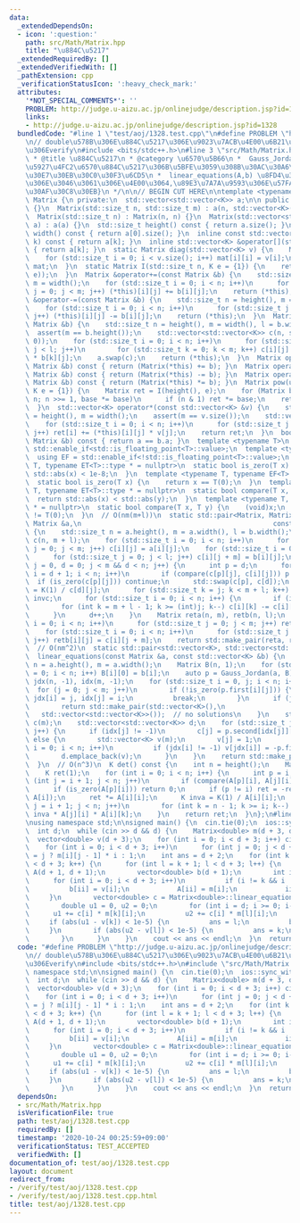 ```yaml
---
data:
  _extendedDependsOn:
  - icon: ':question:'
    path: src/Math/Matrix.hpp
    title: "\u884C\u5217"
  _extendedRequiredBy: []
  _extendedVerifiedWith: []
  _pathExtension: cpp
  _verificationStatusIcon: ':heavy_check_mark:'
  attributes:
    '*NOT_SPECIAL_COMMENTS*': ''
    PROBLEM: http://judge.u-aizu.ac.jp/onlinejudge/description.jsp?id=1328
    links:
    - http://judge.u-aizu.ac.jp/onlinejudge/description.jsp?id=1328
  bundledCode: "#line 1 \"test/aoj/1328.test.cpp\"\n#define PROBLEM \"http://judge.u-aizu.ac.jp/onlinejudge/description.jsp?id=1328\"\
    \n// double\u578B\u306E\u884C\u5217\u306E\u9023\u7ACB\u4E00\u6B21\u65B9\u7A0B\u5F0F\
    \u306Everify\n#include <bits/stdc++.h>\n#line 3 \"src/Math/Matrix.hpp\"\n/**\n\
    \ * @title \u884C\u5217\n * @category \u6570\u5B66\n *  Gauss_Jordan(A,B) \u62E1\
    \u5927\u4FC2\u6570\u884C\u5217\u306B\u5BFE\u3059\u308B\u30AC\u30A6\u30B9\u30B8\
    \u30E7\u30EB\u30C0\u30F3\u6CD5\n *  linear_equations(A,b) \u8FD4\u308A\u5024 {\u89E3\
    \u306E\u3046\u3061\u306E\u4E00\u3064,\u89E3\u7A7A\u9593\u306E\u57FA\u5E95\u30D9\
    \u30AF\u30C8\u30EB}\n */\n\n// BEGIN CUT HERE\n\ntemplate <typename K>\nstruct\
    \ Matrix {\n private:\n  std::vector<std::vector<K>> a;\n\n public:\n  Matrix()\
    \ {}\n  Matrix(std::size_t n, std::size_t m) : a(n, std::vector<K>(m, 0)) {}\n\
    \  Matrix(std::size_t n) : Matrix(n, n) {}\n  Matrix(std::vector<std::vector<K>>\
    \ a) : a(a) {}\n  std::size_t height() const { return a.size(); }\n  std::size_t\
    \ width() const { return a[0].size(); }\n  inline const std::vector<K> &operator[](std::size_t\
    \ k) const { return a[k]; }\n  inline std::vector<K> &operator[](std::size_t k)\
    \ { return a[k]; }\n  static Matrix diag(std::vector<K> v) {\n    Matrix mat(v.size());\n\
    \    for (std::size_t i = 0; i < v.size(); i++) mat[i][i] = v[i];\n    return\
    \ mat;\n  }\n  static Matrix I(std::size_t n, K e = {1}) {\n    return diag(std::vector<K>(n,\
    \ e));\n  }\n  Matrix &operator+=(const Matrix &b) {\n    std::size_t n = height(),\
    \ m = width();\n    for (std::size_t i = 0; i < n; i++)\n      for (std::size_t\
    \ j = 0; j < m; j++) (*this)[i][j] += b[i][j];\n    return (*this);\n  }\n  Matrix\
    \ &operator-=(const Matrix &b) {\n    std::size_t n = height(), m = width();\n\
    \    for (std::size_t i = 0; i < n; i++)\n      for (std::size_t j = 0; j < m;\
    \ j++) (*this)[i][j] -= b[i][j];\n    return (*this);\n  }\n  Matrix &operator*=(const\
    \ Matrix &b) {\n    std::size_t n = height(), m = width(), l = b.width();\n  \
    \  assert(m == b.height());\n    std::vector<std::vector<K>> c(n, std::vector<K>(l,\
    \ 0));\n    for (std::size_t i = 0; i < n; i++)\n      for (std::size_t j = 0;\
    \ j < l; j++)\n        for (std::size_t k = 0; k < m; k++) c[i][j] += (*this)[i][k]\
    \ * b[k][j];\n    a.swap(c);\n    return (*this);\n  }\n  Matrix operator+(const\
    \ Matrix &b) const { return (Matrix(*this) += b); }\n  Matrix operator-(const\
    \ Matrix &b) const { return (Matrix(*this) -= b); }\n  Matrix operator*(const\
    \ Matrix &b) const { return (Matrix(*this) *= b); }\n  Matrix pow(uint64_t n,\
    \ K e = {1}) {\n    Matrix ret = I(height(), e);\n    for (Matrix base = *this;\
    \ n; n >>= 1, base *= base)\n      if (n & 1) ret *= base;\n    return ret;\n\
    \  }\n  std::vector<K> operator*(const std::vector<K> &v) {\n    std::size_t n\
    \ = height(), m = width();\n    assert(m == v.size());\n    std::vector<K> ret(n);\n\
    \    for (std::size_t i = 0; i < n; i++)\n      for (std::size_t j = 0; j < m;\
    \ j++) ret[i] += (*this)[i][j] * v[j];\n    return ret;\n  }\n  bool operator==(const\
    \ Matrix &b) const { return a == b.a; }\n  template <typename T>\n  using ET =\
    \ std::enable_if<std::is_floating_point<T>::value>;\n  template <typename T>\n\
    \  using EF = std::enable_if<!std::is_floating_point<T>::value>;\n  template <typename\
    \ T, typename ET<T>::type * = nullptr>\n  static bool is_zero(T x) {\n    return\
    \ std::abs(x) < 1e-8;\n  }\n  template <typename T, typename EF<T>::type * = nullptr>\n\
    \  static bool is_zero(T x) {\n    return x == T(0);\n  }\n  template <typename\
    \ T, typename ET<T>::type * = nullptr>\n  static bool compare(T x, T y) {\n  \
    \  return std::abs(x) < std::abs(y);\n  }\n  template <typename T, typename EF<T>::type\
    \ * = nullptr>\n  static bool compare(T x, T y) {\n    (void)x;\n    return y\
    \ != T(0);\n  }\n  // O(nm(m+l))\n  static std::pair<Matrix, Matrix> Gauss_Jordan(const\
    \ Matrix &a,\n                                                const Matrix &b)\
    \ {\n    std::size_t n = a.height(), m = a.width(), l = b.width();\n    Matrix\
    \ c(n, m + l);\n    for (std::size_t i = 0; i < n; i++)\n      for (std::size_t\
    \ j = 0; j < m; j++) c[i][j] = a[i][j];\n    for (std::size_t i = 0; i < n; i++)\n\
    \      for (std::size_t j = 0; j < l; j++) c[i][j + m] = b[i][j];\n    for (std::size_t\
    \ j = 0, d = 0; j < m && d < n; j++) {\n      int p = d;\n      for (std::size_t\
    \ i = d + 1; i < n; i++)\n        if (compare(c[p][j], c[i][j])) p = i;\n    \
    \  if (is_zero(c[p][j])) continue;\n      std::swap(c[p], c[d]);\n      K invc\
    \ = K(1) / c[d][j];\n      for (std::size_t k = j; k < m + l; k++) c[d][k] *=\
    \ invc;\n      for (std::size_t i = 0; i < n; i++) {\n        if (i == d) continue;\n\
    \        for (int k = m + l - 1; k >= (int)j; k--) c[i][k] -= c[i][j] * c[d][k];\n\
    \      }\n      d++;\n    }\n    Matrix reta(n, m), retb(n, l);\n    for (std::size_t\
    \ i = 0; i < n; i++)\n      for (std::size_t j = 0; j < m; j++) reta[i][j] = c[i][j];\n\
    \    for (std::size_t i = 0; i < n; i++)\n      for (std::size_t j = 0; j < l;\
    \ j++) retb[i][j] = c[i][j + m];\n    return std::make_pair(reta, retb);\n  }\n\
    \  // O(nm^2)\n  static std::pair<std::vector<K>, std::vector<std::vector<K>>>\n\
    \  linear_equations(const Matrix &a, const std::vector<K> &b) {\n    std::size_t\
    \ n = a.height(), m = a.width();\n    Matrix B(n, 1);\n    for (std::size_t i\
    \ = 0; i < n; i++) B[i][0] = b[i];\n    auto p = Gauss_Jordan(a, B);\n    std::vector<int>\
    \ jdx(n, -1), idx(m, -1);\n    for (std::size_t i = 0, j; i < n; i++) {\n    \
    \  for (j = 0; j < m; j++)\n        if (!is_zero(p.first[i][j])) {\n         \
    \ jdx[i] = j, idx[j] = i;\n          break;\n        }\n      if (j == m && !is_zero(p.second[i][0]))\n\
    \        return std::make_pair(std::vector<K>(),\n                           \
    \   std::vector<std::vector<K>>());  // no solutions\n    }\n    std::vector<K>\
    \ c(m);\n    std::vector<std::vector<K>> d;\n    for (std::size_t j = 0; j < m;\
    \ j++) {\n      if (idx[j] != -1)\n        c[j] = p.second[idx[j]][0];\n     \
    \ else {\n        std::vector<K> v(m);\n        v[j] = 1;\n        for (std::size_t\
    \ i = 0; i < n; i++)\n          if (jdx[i] != -1) v[jdx[i]] = -p.first[i][j];\n\
    \        d.emplace_back(v);\n      }\n    }\n    return std::make_pair(c, d);\n\
    \  }\n  // O(n^3)\n  K det() const {\n    int n = height();\n    Matrix A(a);\n\
    \    K ret(1);\n    for (int i = 0; i < n; i++) {\n      int p = i;\n      for\
    \ (int j = i + 1; j < n; j++)\n        if (compare(A[p][i], A[j][i])) p = j;\n\
    \      if (is_zero(A[p][i])) return 0;\n      if (p != i) ret = -ret;\n      std::swap(A[p],\
    \ A[i]);\n      ret *= A[i][i];\n      K inva = K(1) / A[i][i];\n      for (int\
    \ j = i + 1; j < n; j++)\n        for (int k = n - 1; k >= i; k--) A[j][k] -=\
    \ inva * A[j][i] * A[i][k];\n    }\n    return ret;\n  }\n};\n#line 5 \"test/aoj/1328.test.cpp\"\
    \nusing namespace std;\n\nsigned main() {\n  cin.tie(0);\n  ios::sync_with_stdio(0);\n\
    \  int d;\n  while (cin >> d && d) {\n    Matrix<double> m(d + 3, d + 1);\n  \
    \  vector<double> v(d + 3);\n    for (int i = 0; i < d + 3; i++) cin >> v[i];\n\
    \    for (int i = 0; i < d + 3; i++)\n      for (int j = 0; j < d + 1; j++) m[i][j]\
    \ = j ? m[i][j - 1] * i : 1;\n    int ans = d + 2;\n    for (int k = 0; k + 1\
    \ < d + 3; k++) {\n      for (int l = k + 1; l < d + 3; l++) {\n        Matrix<double>\
    \ A(d + 1, d + 1);\n        vector<double> b(d + 1);\n        int ii = 0;\n  \
    \      for (int i = 0; i < d + 3; i++)\n          if (i != k && i != l) {\n  \
    \          b[ii] = v[i];\n            A[ii] = m[i];\n            ii++;\n     \
    \     }\n        vector<double> c = Matrix<double>::linear_equations(A, b).first;\n\
    \        double u1 = 0, u2 = 0;\n        for (int i = d; i >= 0; i--) {\n    \
    \      u1 += c[i] * m[k][i];\n          u2 += c[i] * m[l][i];\n        }\n   \
    \     if (abs(u1 - v[k]) < 1e-5) {\n          ans = l;\n          break;\n   \
    \     }\n        if (abs(u2 - v[l]) < 1e-5) {\n          ans = k;\n          break;\n\
    \        }\n      }\n    }\n    cout << ans << endl;\n  }\n  return 0;\n}\n"
  code: "#define PROBLEM \"http://judge.u-aizu.ac.jp/onlinejudge/description.jsp?id=1328\"\
    \n// double\u578B\u306E\u884C\u5217\u306E\u9023\u7ACB\u4E00\u6B21\u65B9\u7A0B\u5F0F\
    \u306Everify\n#include <bits/stdc++.h>\n#include \"src/Math/Matrix.hpp\"\nusing\
    \ namespace std;\n\nsigned main() {\n  cin.tie(0);\n  ios::sync_with_stdio(0);\n\
    \  int d;\n  while (cin >> d && d) {\n    Matrix<double> m(d + 3, d + 1);\n  \
    \  vector<double> v(d + 3);\n    for (int i = 0; i < d + 3; i++) cin >> v[i];\n\
    \    for (int i = 0; i < d + 3; i++)\n      for (int j = 0; j < d + 1; j++) m[i][j]\
    \ = j ? m[i][j - 1] * i : 1;\n    int ans = d + 2;\n    for (int k = 0; k + 1\
    \ < d + 3; k++) {\n      for (int l = k + 1; l < d + 3; l++) {\n        Matrix<double>\
    \ A(d + 1, d + 1);\n        vector<double> b(d + 1);\n        int ii = 0;\n  \
    \      for (int i = 0; i < d + 3; i++)\n          if (i != k && i != l) {\n  \
    \          b[ii] = v[i];\n            A[ii] = m[i];\n            ii++;\n     \
    \     }\n        vector<double> c = Matrix<double>::linear_equations(A, b).first;\n\
    \        double u1 = 0, u2 = 0;\n        for (int i = d; i >= 0; i--) {\n    \
    \      u1 += c[i] * m[k][i];\n          u2 += c[i] * m[l][i];\n        }\n   \
    \     if (abs(u1 - v[k]) < 1e-5) {\n          ans = l;\n          break;\n   \
    \     }\n        if (abs(u2 - v[l]) < 1e-5) {\n          ans = k;\n          break;\n\
    \        }\n      }\n    }\n    cout << ans << endl;\n  }\n  return 0;\n}"
  dependsOn:
  - src/Math/Matrix.hpp
  isVerificationFile: true
  path: test/aoj/1328.test.cpp
  requiredBy: []
  timestamp: '2020-10-24 00:25:59+09:00'
  verificationStatus: TEST_ACCEPTED
  verifiedWith: []
documentation_of: test/aoj/1328.test.cpp
layout: document
redirect_from:
- /verify/test/aoj/1328.test.cpp
- /verify/test/aoj/1328.test.cpp.html
title: test/aoj/1328.test.cpp
---
```

